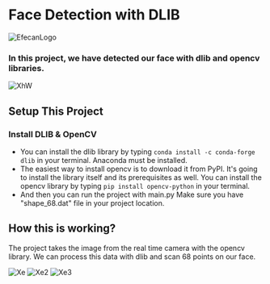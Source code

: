 # Face Detection with DLIB
![EfecanLogo](https://avatars.githubusercontent.com/u/66366306?s=100&u=dc5e6f5b4a05d07958d9a867b803760aa2b1613e&v=4)
### In this project, we have detected our face with dlib and opencv libraries.
![XhW](https://i.imgur.com/qHAcfhX.gif)
## Setup This Project
### Install DLIB & OpenCV
- You can install the dlib library by typing ```conda install -c conda-forge dlib``` in your terminal. Anaconda must be installed.
- The easiest way to install opencv is to download it from PyPI. It's going to install the library itself and its prerequisites as well. You can install the opencv library by typing ```pip install opencv-python``` in your terminal.
- And then you can run the project with main.py Make sure you have "shape_68.dat" file in your project location.
## How this is working?
The project takes the image from the real time camera with the opencv library. We can process this data with dlib and scan 68 points on our face.

![Xe](https://i.imgur.com/uAvW69p.png)
![Xe2](https://i.imgur.com/0bUVmgt.png)
![Xe3](https://i.imgur.com/GAK10bV.png)
